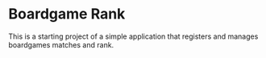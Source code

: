 # Boardgame Rank

This is a starting project of a simple application that registers and manages boardgames matches and rank.